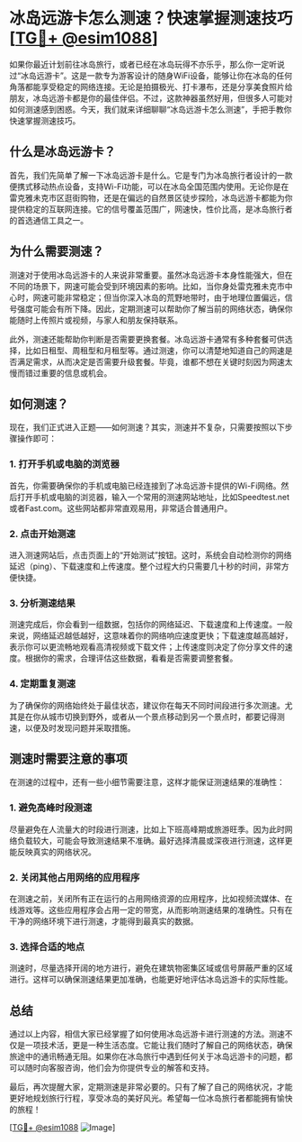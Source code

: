 # 冰岛远游卡怎么测速？快速掌握测速技巧[[TG💪+ @esim1088](https://t.me/s/esim1088)]

如果你最近计划前往冰岛旅行，或者已经在冰岛玩得不亦乐乎，那么你一定听说过“冰岛远游卡”。这是一款专为游客设计的随身WiFi设备，能够让你在冰岛的任何角落都能享受稳定的网络连接。无论是拍摄极光、打卡瀑布，还是分享美食照片给朋友，冰岛远游卡都是你的最佳伴侣。不过，这款神器虽然好用，但很多人可能对如何测速感到困惑。今天，我们就来详细聊聊“冰岛远游卡怎么测速”，手把手教你快速掌握测速技巧。

## 什么是冰岛远游卡？

首先，我们先简单了解一下冰岛远游卡是什么。它是专门为冰岛旅行者设计的一款便携式移动热点设备，支持Wi-Fi功能，可以在冰岛全国范围内使用。无论你是在雷克雅未克市区逛街购物，还是在偏远的自然景区徒步探险，冰岛远游卡都能为你提供稳定的互联网连接。它的信号覆盖范围广，网速快，性价比高，是冰岛旅行者的首选通信工具之一。

## 为什么需要测速？

测速对于使用冰岛远游卡的人来说非常重要。虽然冰岛远游卡本身性能强大，但在不同的场景下，网速可能会受到环境因素的影响。比如，当你身处雷克雅未克市中心时，网速可能非常稳定；但当你深入冰岛的荒野地带时，由于地理位置偏远，信号强度可能会有所下降。因此，定期测速可以帮助你了解当前的网络状态，确保你能随时上传照片或视频，与家人和朋友保持联系。

此外，测速还能帮助你判断是否需要更换套餐。冰岛远游卡通常有多种套餐可供选择，比如日租型、周租型和月租型等。通过测速，你可以清楚地知道自己的网速是否满足需求，从而决定是否需要升级套餐。毕竟，谁都不想在关键时刻因为网速太慢而错过重要的信息或机会。

## 如何测速？

现在，我们正式进入正题——如何测速？其实，测速并不复杂，只需要按照以下步骤操作即可：

### 1. 打开手机或电脑的浏览器

首先，你需要确保你的手机或电脑已经连接到了冰岛远游卡提供的Wi-Fi网络。然后打开手机或电脑的浏览器，输入一个常用的测速网站地址，比如Speedtest.net或者Fast.com。这些网站都非常直观易用，非常适合普通用户。

### 2. 点击开始测速

进入测速网站后，点击页面上的“开始测试”按钮。这时，系统会自动检测你的网络延迟（ping）、下载速度和上传速度。整个过程大约只需要几十秒的时间，非常方便快捷。

### 3. 分析测速结果

测速完成后，你会看到一组数据，包括你的网络延迟、下载速度和上传速度。一般来说，网络延迟越低越好，这意味着你的网络响应速度更快；下载速度越高越好，表示你可以更流畅地观看高清视频或下载文件；上传速度则决定了你分享文件的速度。根据你的需求，合理评估这些数据，看看是否需要调整套餐。

### 4. 定期重复测速

为了确保你的网络始终处于最佳状态，建议你在每天不同时间段进行多次测速。尤其是在你从城市切换到野外，或者从一个景点移动到另一个景点时，都要记得测速，以便及时发现问题并采取措施。

## 测速时需要注意的事项

在测速的过程中，还有一些小细节需要注意，这样才能保证测速结果的准确性：

### 1. 避免高峰时段测速

尽量避免在人流量大的时段进行测速，比如上下班高峰期或旅游旺季。因为此时网络负载较大，可能会导致测速结果不准确。最好选择清晨或深夜进行测速，这样更能反映真实的网络状况。

### 2. 关闭其他占用网络的应用程序

在测速之前，关闭所有正在运行的占用网络资源的应用程序，比如视频流媒体、在线游戏等。这些应用程序会占用一定的带宽，从而影响测速结果的准确性。只有在干净的网络环境下进行测速，才能得到最真实的数据。

### 3. 选择合适的地点

测速时，尽量选择开阔的地方进行，避免在建筑物密集区域或信号屏蔽严重的区域进行。这样可以确保测速结果更加准确，也能更好地评估冰岛远游卡的实际性能。

## 总结

通过以上内容，相信大家已经掌握了如何使用冰岛远游卡进行测速的方法。测速不仅是一项技术活，更是一种生活态度。它能让我们随时了解自己的网络状态，确保旅途中的通讯畅通无阻。如果你在冰岛旅行中遇到任何关于冰岛远游卡的问题，都可以随时向客服咨询，他们会为你提供专业的解答和支持。

最后，再次提醒大家，定期测速是非常必要的。只有了解了自己的网络状况，才能更好地规划旅行行程，享受冰岛的美好风光。希望每一位冰岛旅行者都能拥有愉快的旅程！

[[TG💪+ @esim1088](https://t.me/s/esim1088) ![Image](https://i.postimg.cc/4NQfJmqS/Snipaste-2025-05-13-00-14-12.png)]
